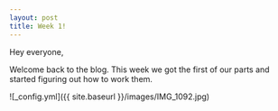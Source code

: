 ```yaml
---
layout: post
title: Week 1!
---
```


Hey everyone,

Welcome back to the blog. This week we got the first of our parts and started figuring out how to work them.

![_config.yml]({{ site.baseurl }}/images/IMG_1092.jpg)
